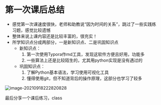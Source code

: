 # 第一次课后总结

* 感觉第一次课速度很快，老师和助教说“因为时间的关系”，跳过了一些实践练习题，感觉比较遗憾
* 整体来说上课内容还是比较丰富的，很充实！
* 所学知识点分成两部分，一是新知识点、二是巩固知识点
  * 新知识点：
    1. 第一次使用Typora作md工具，发现这软件方便且好用，功能多
    2. 一些算法上还是比较陌生的，尤其用python实现是没有遇过的
  * 巩固知识点：
    1. 了解Python基本语法，学习使用可视化工具
    2. 懂得使用git，但不知道背后的操作原理，这部分也学习了较多

![image-20210918222820828](C:\Users\User\AppData\Roaming\Typora\typora-user-images\image-20210918222820828.png)

最后分享一个课后练习，class
